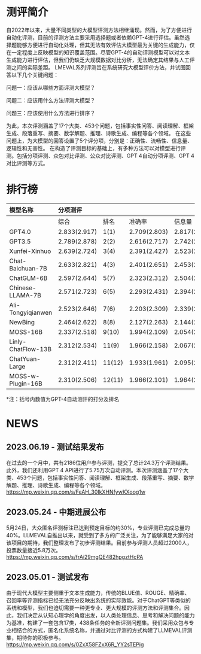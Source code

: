 # 测评简介
自2022年以来，大量不同类型的大模型评测方法相继涌现。然而，为了方便进行自动化评测，目前的评测方法主要采用选择题或者依赖GPT-4进行评估。虽然选择题能够方便进行自动化处理，但其无法有效评估大模型最为关键的生成能力，仅在一定程度上反映模型的知识覆盖范围。尽管GPT-4的自动评测模型可以对文本生成能力进行评估，但我们仍缺乏大规模数据对比分析，无法确定其结果与人工评测之间的实际差距。
LMEVAL系列评测旨在系统研究大模型评价方法，并试图回答以下几个关键问题：

问题一：应该从哪些方面评测大模型？

问题二：应该用什么方法评测大模型？

问题三：应该使用什么方法进行排序？

为此，本次评测涵盖了17个大类、453个问题，包括事实性问答、阅读理解、框架生成、段落重写、摘要、数学解题、推理、诗歌生成、编程等各个领域。
在这些问题上，为大模型的回答设置了5个评分项，分别是：正确性、流畅性、信息量、逻辑性和无害性。
在构造了评测目标的基础上，有多种方法可以对模型进行评测。包括分项评测、众包对比评测、公众对比评测、GPT 4自动分项评测、GPT 4 对比评测等方式。

# 排行榜
| 模型名称            | 分项测评       |        |             |                   |              |              |                | 对比测评      |             |
|:-------------------|:-------------|:-------|:-------------|:------------------|:-------------|:-------------|:---------------|:-------------|:------------|
|                    | 综合          | 排名   | 准确率     | 信息量   | 流畅性      | 逻辑性   | 无害性   | 对比打分     | 排名   |
| GPT4.0             | 2.833(2.917) | 1(1)   | 2.709(2.803) | 2.817(2.882)      | 2.870(3.000) | 2.832(2.901) | 2.937(3.000)   | 0.701(0.894) | 1(1)        |
| GPT3.5             | 2.789(2.878) | 2(2)   | 2.616(2.717) | 2.742(2.807)      | 2.850(3.000) | 2.785(2.868) | 2.954(2.998)   | 0.643(0.818) | 2(2)        |
| Xunfei-Xinhuo      | 2.639(2.724) | 3(4)   | 2.391(2.427) | 2.523(2.564)      | 2.745(2.987) | 2.633(2.646) | 2.904(2.996)   | 0.550(0.623) | 5(3)        |
| Chat-Baichuan-7B   | 2.633(2.821) | 4(3)   | 2.401(2.651) | 2.453(2.709)      | 2.720(2.998) | 2.627(2.753) | 2.964(2.993)   | 0.603(0.621) | 3(4)        |
| ChatGLM-6B         | 2.597(2.644) | 5(7)   | 2.323(2.312) | 2.504(2.442)      | 2.703(2.956) | 2.555(2.518) | 2.899(2.989)   | 0.579(0.547) | 4(5)        |
| Chinese-LLAMA-7B   | 2.571(2.723) | 6(5)   | 2.293(2.431) | 2.394(2.549)      | 2.696(2.993) | 2.553(2.646) | 2.919(2.998)   | 0.506(0.457) | 6(7)        |
| Ali-Tongyiqianwen  | 2.523(2.646) | 7(6)   | 2.203(2.309) | 2.339(2.403)      | 2.670(2.983) | 2.530(2.542) | 2.875(2.991)   | 0.491(0.507) | 7(6)        |
| NewBing            | 2.464(2.622) | 8(8)   | 2.127(2.263) | 2.144(2.320)      | 2.607(2.996) | 2.550(2.531) | 2.892(2.998)   | 0.415(0.425) | 9(8)        |
| MOSS-16B           | 2.337(2.518) | 9(10)  | 1.994(2.109) | 2.054(2.173)      | 2.498(2.974) | 2.288(2.370) | 2.849(2.965)   | 0.377(0.272) | 11(10)      |
| Linly-ChatFlow-13B | 2.312(2.534) | 11(9)  | 1.966(2.158) | 2.067(2.257)      | 2.408(2.928) | 2.288(2.351) | 2.830(2.976)   | 0.398(0.339) | 10(9)       |
| ChatYuan-Large     | 2.312(2.411) | 11(12) | 1.933(1.961) | 2.095(2.056)      | 2.458(2.851) | 2.247(2.195) | 2.826(2.994)   | 0.426(0.245) | 8(12)       |
| MOSS-w-Plugin-16B  | 2.310(2.506) | 12(11) | 1.966(2.101) | 1.964(2.150)      | 2.499(2.963) | 2.285(2.352) | 2.834(2.967)   | 0.352(0.254) | 12(11)      |

*注：括号内数值为GPT-4自动测评的打分及排名

# NEWS
## 2023.06.19 - 测试结果发布

在过去的一个月中，共有2186位用户参与评测，提交了总计24.3万个评测结果。此外，我们还利用GPT 4 API进行了5.75万次自动评测。本次评测涵盖了17个大类、453个问题，包括事实性问答、阅读理解、框架生成、段落重写、摘要、数学解题、推理、诗歌生成、编程等各个领域。
https://mp.weixin.qq.com/s/FeAH_30IkXHNfywKXoog1w

## 2023.05.24 - 中期进展公布

5月24日，大众匿名评测标注已达到预定目标的约30%，专业评测已完成总量的40%。LLMEVAL自推出以来，就受到了多方的广泛关注，为了能够满足大家的对该项目的期待，我们整理发布了初步评测结果。目前参与评测人员超过2000人，投票数量接近5.8万次。
https://mp.weixin.qq.com/s/frAi29mgQE482hpgztHcPA

## 2023.05.01 - 测试发布
由于现代大模型主要侧重于文本生成能力，传统的BLUE值、ROUGE、精确率、召回率等评测指标已经无法充分反映出系统的实际效能。对于ChatGPT等类似的系统和模型，我们也迫切需要一种更专业、更大规模的评测方法和评测集合。因此，我们决定从认知心理学的角度出发，以人类处理信息、思考和解决问题的能力为基准，构建了一套包含17类，438条任务的全新评测问题集。我们采用众包与专业相结合的方式，匿名化系统名称，并通过对比评测的方式构建了LLMEVAL评测集，期待你的积极参与。
https://mp.weixin.qq.com/s/0ZxX58FZxX6R_YY2sTEPig

